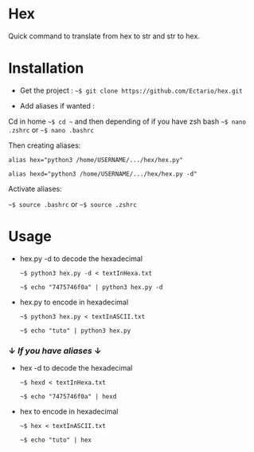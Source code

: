 # Hex
Quick command to translate from hex to str and str to hex.

# Installation

- Get the project : `~$ git clone https://github.com/Ectario/hex.git`

- Add aliases if wanted :

Cd in home `~$ cd ~` and then depending of if you have zsh bash `~$ nano .zshrc` or `~$ nano .bashrc` 

Then creating aliases: 

`alias hex="python3 /home/USERNAME/.../hex/hex.py"`

`alias hexd="python3 /home/USERNAME/.../hex/hex.py -d"`

Activate aliases:

`~$ source .bashrc` or `~$ source .zshrc`

# Usage
- hex.py -d to decode the hexadecimal

  `~$ python3 hex.py -d < textInHexa.txt`
        
  `~$ echo "7475746f0a" | python3 hex.py -d`
        
- hex.py to encode in hexadecimal 

  `~$ python3 hex.py < textInASCII.txt`
 
  `~$ echo "tuto" | python3 hex.py`

###   ↓ *If you have aliases* ↓

- hex -d to decode the hexadecimal

  `~$ hexd < textInHexa.txt`
        
  `~$ echo "7475746f0a" | hexd`
        
- hex to encode in hexadecimal 

  `~$ hex < textInASCII.txt`
 
  `~$ echo "tuto" | hex`
